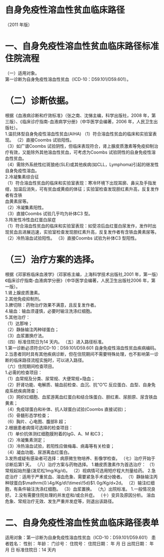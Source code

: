 # 自身免疫性溶血性贫血临床路径  
（2011 年版）  
# 一、自身免疫性溶血性贫血临床路径标准住院流程  
（一）适用对象。  
第一诊断为自身免疫性溶血性贫血（ICD-10：D59.101/D59.601）。  
# （二）诊断依据。  
根据《血液病诊断和疗效标准》（张之南、沈悌主编，科学出版社，2008 年，第三版）、《临床诊疗指南-血液病学分册》（中华医学会编著，2006 年，人民卫生出版社）。  
1.温抗体型自身免疫性溶血性贫血(AIHA)  （1）符合溶血性贫血的临床和实验室表现。 （2）直接Coombs 试验阳性。  
（3）如广谱Coombs 试验阴性，但临床表现符合，肾上腺皮质激素等免疫抑制治疗有效，又能除外其他溶血性贫血，可考虑为Coombs 试验阴性的自身免疫性溶血性贫血。  
（4）需除外系统性红斑狼疮(SLE)或其他疾病(如CLL，Lymphoma)引起的继发性自身免疫性溶血。  
2.冷凝集素综合征  
（1）符合溶血性贫血的临床和实验室表现：寒冷环境下出现耳廓、鼻尖及手指发绀，加温后消失，可有贫血或黄疸的体征；实验室检查发现胆红素升高，反复发作者有含铁  
血黄素尿等。  
（2）冷凝集素阳性。  
（3）直接Coombs 试验几乎均为补体C3 型。  
3.阵发性冷性血红蛋白尿症  
（1）符合溶血性贫血的临床和实验室表现：如受凉后血红蛋白尿发作，发作时出现贫血且进展迅速，实验室检查发现胆红素升高，反复发作者有含铁血黄素尿等。  
（2）冷热溶血试验阳性。 （3）直接Coombs 试验为补体C3 型阳性。  
# （三）治疗方案的选择。  
根据《邓家栋临床血液学》（邓家栋主编，上海科学技术出版社,2001 年，第一版）《临床诊疗指南-血液病学分册》（中华医学会编著，人民卫生出版社2006 年，第一版）。  
1.肾上腺皮质激素。  
2.其他免疫抑制剂。  
3.脾切除：药物治疗效果不满意，且反复发作者。  
4.输血：输血须谨慎，必要时输注洗涤红细胞。  
5.其他治疗：  
（1）达那唑；  
（2）静脉输注丙种球蛋白；  
（3）血浆置换疗法。  
（四）标准住院日为14 天内。 （五）进入路径标准。  
1.第一诊断必须符合ICD-10：D59.101/D59.601 自身免疫性溶血性贫血疾病编码。  
2.当患者同时具有其他疾病诊断，但在住院期间不需要特殊处理，也不影响第一诊断的临床路径流程实施时，可以进入路径。  
（六）住院期间检查项目。  
1.必需的检查项目：  
（1）血常规及分类、尿常规、大便常规$+$隐血；  
（2）肝肾功能、电解质、输血前检查、血沉、抗“O”C 反应蛋白、血型、自身免疫系统疾病筛查；  
（3）网织红细胞、血浆游离血红蛋白和结合珠蛋白、胆红素、尿胆原、尿含铁血黄素；  
（4）免疫球蛋白和补体、抗人球蛋白试验(Coombs 直接试验)；  
（5）骨髓形态学检查；  
（6）胸片、心电图、腹部B 超；  
2.根据患者病情可选择的检查项目：  
（1）单价抗体测红细胞膜附着的IgG、A、M 和C3；  
（2）冷凝集素测定；  
（3）冷热溶血试验，若阳性应做梅毒、病毒等有关检查；  
（4）凝血功能、尿游离血红蛋白。  
3.发热或疑有感染者可选择：病原微生物培养、影像学检查。 （七）治疗开始于诊断后第1 天。 （八）治疗方案与药物选择。 1.糖皮质激素作为首选治疗： （1）常规起始剂量(泼尼松1mg/Kg/d)。 （2）视病情可选用短疗程大剂量给药。  2.急症治疗：适用于严重贫血、溶血危象、需要紧急手术或分娩者。 （1）静脉输注丙种球蛋白$\mathrm{0.\4g/Kg/d\!\times\!5d}$$1.\,0\mathrm{g/Kg/d}$$\times2\mathrm{d}$。 （2）输注红细胞，有条件输注洗涤红细胞。 （3）血浆置换。 （九）出院标准。 1.一般情况良好。 2.没有需要住院处理的并发症和/或合并症。 （十）变异及原因分析。 溶血危象、常规治疗无效、发生严重并发症等，则退出该路径。  
# 二、自身免疫性溶血性贫血临床路径表单  
适用对象：第一诊断为自身免疫性溶血性贫血（ICD-10：D59.101/D59.601） 患者姓名：   性别：     年龄：    门诊号：  住院号：         住院日期：     年   月   日   出院日期：     年   月   日 标准住院日：14 天内  
